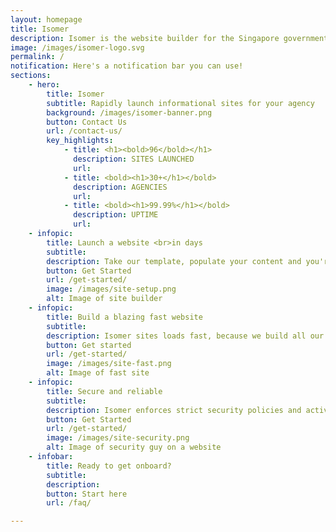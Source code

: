 ```yaml
---
layout: homepage
title: Isomer 
description: Isomer is the website builder for the Singapore government
image: /images/isomer-logo.svg
permalink: /
notification: Here's a notification bar you can use!
sections:
    - hero:
        title: Isomer
        subtitle: Rapidly launch informational sites for your agency
        background: /images/isomer-banner.png
        button: Contact Us
        url: /contact-us/
        key_highlights:
            - title: <h1><bold>96</bold></h1>
              description: SITES LAUNCHED
              url: 
            - title: <bold><h1>30+</h1></bold>
              description: AGENCIES
              url: 
            - title: <bold><h1>99.99%</h1></bold>
              description: UPTIME
              url: 
    - infopic:
        title: Launch a website <br>in days
        subtitle: 
        description: Take our template, populate your content and you're ready to go. No more engaging web development services or going through long procurement process.
        button: Get Started
        url: /get-started/
        image: /images/site-setup.png
        alt: Image of site builder
    - infopic:
        title: Build a blazing fast website
        subtitle: 
        description: Isomer sites loads fast, because we build all our sites into simple and lightweight html pages that are easily cached and retrieved.
        button: Get started
        url: /get-started/
        image: /images/site-fast.png
        alt: Image of fast site
    - infopic: 
        title: Secure and reliable
        subtitle: 
        description: Isomer enforces strict security policies and actively monitor the uptime your sites around the clock. So sit back, relax and focus on your site content. 
        button: Get Started
        url: /get-started/
        image: /images/site-security.png
        alt: Image of security guy on a website
    - infobar: 
        title: Ready to get onboard?
        subtitle: 
        description: 
        button: Start here
        url: /faq/

---
```


